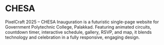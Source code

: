 # CHESA
PixelCraft 2025 – CHESA Inauguration is a futuristic single-page website for Government Polytechnic College, Palakkad. Featuring animated circuits, countdown timer, interactive schedule, gallery, RSVP, and map, it blends technology and celebration in a fully responsive, engaging design.
